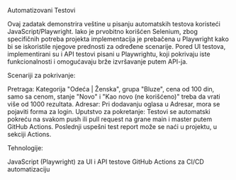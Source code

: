 Automatizovani Testovi

Ovaj zadatak demonstrira veštine u pisanju automatskih testova koristeći JavaScript/Playwright. Iako je prvobitno korišćen Selenium, zbog specifičnih potreba projekta implementacija je prebačena u Playwright kako bi se iskoristile njegove prednosti za određene scenarije. Pored UI testova, implementirani su i API testovi pisani u Playwrightu, koji pokrivaju iste funkcionalnosti i omogućavaju brže izvršavanje putem API-ja.

Scenariji za pokrivanje:

Pretraga: Kategorija "Odeća | Ženska", grupa "Bluze", cena od 100 din, samo sa cenom, stanje "Novo" i "Kao novo (ne korišćeno)" treba da vrati više od 1000 rezultata.
Adresar: Pri dodavanju oglasa u Adresar, mora se pojaviti forma za login.
Uputstvo za pokretanje:
Testovi se automatski pokreću na svakom push ili pull request na grane main i master putem GitHub Actions.
Poslednji uspešni test report može se naći u projektu, u sekciji Actions.

Tehnologije:

JavaScript (Playwright) za UI i API testove
GitHub Actions za CI/CD automatizaciju
